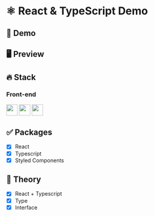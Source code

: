 # ⚛️ React & TypeScript Demo

## 🔗 Demo

## 🖥 Preview

## 🔥 Stack

### Front-end

<img height="30" src="https://img.shields.io/badge/React-black?style=for-the-badge&logo=React&logoColor=#61DAFB"/> <img height="30" src="https://img.shields.io/badge/Typescript-black?style=for-the-badge&logo=Typescript&logoColor=3178C6"/>
<img height="30" src="https://img.shields.io/badge/Styled components-black?style=for-the-badge&logo=styled-components&logoColor=DB7093"/>

## ✅ Packages

- [x] React
- [x] Typescript
- [x] Styled Components

## 📖 Theory

- [x] React + Typescript
- [x] Type
- [x] Interface